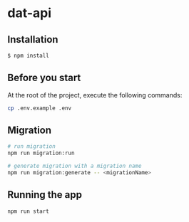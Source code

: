 # dat-api

## Installation
```bash
$ npm install
```

## Before you start
At the root of the project, execute the following commands:
```bash
cp .env.example .env
```

## Migration
```bash
# run migration
npm run migration:run

# generate migration with a migration name
npm run migration:generate -- <migrationName>
```

## Running the app
```bash
npm run start
```